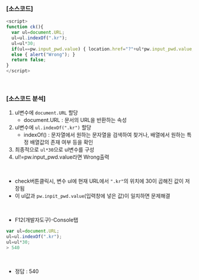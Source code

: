 ### [소스코드]

```javascript
<script>
function ck(){
  var ul=document.URL;
  ul=ul.indexOf(".kr");
  ul=ul*30;
  if(ul==pw.input_pwd.value) { location.href="?"+ul*pw.input_pwd.value; }
  else { alert("Wrong"); }
  return false;
}
</script>
```

<br>

### [소스코드 분석]
1. ul변수에 `document.URL` 할당
    - document.URL : 문서의 URL을 반환하는 속성
2. ul변수에 `ul.indexOf(".kr")` 할당
    - indexOf() : 문자열에서 원하는 문자열을 검색하여 찾거나, 배열에서 원하는 특정 배열값의 존재 여부 등을 확인
3. 최종적으로 `ul*30`으로 ul변수를 구성
4. ul!=pw.input_pwd.value라면 Wrong출력

<br>

* check버튼클릭시, 변수 ul에 현재 URL에서 `".kr"`의 위치에 30이 곱해진 값이 저장됨
* 이 ul값과 `pw.inpit_pwd.value`(입력창에 넣은 값)이 일치하면 문제해결

<br>

* F12(개발자도구)-Console탭
```javascript
var ul=document.URL;
ul=ul.indexOf(".kr");
ul=ul*30;
> 540
```

<br>

* 정답 : 540
  
  
